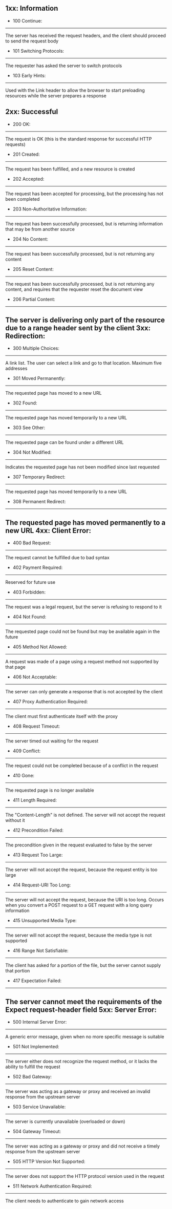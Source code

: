 1xx: Information
----------------
* 100 Continue:
---------------
The server has received the request headers, and the client should proceed to send the request body
* 101 Switching Protocols:
--------------------------
The requester has asked the server to switch protocols
* 103 Early Hints:
------------------
Used with the Link header to allow the browser to start preloading resources while the server prepares a response

2xx: Successful
---------------
* 200 OK: 
---------
The request is OK (this is the standard response for successful HTTP requests)
* 201 Created:
--------------
The request has been fulfilled, and a new resource is created 
* 202 Accepted:
---------------
The request has been accepted for processing, but the processing has not been completed
* 203 Non-Authoritative Information:
------------------------------------
The request has been successfully processed, but is returning information that may be from another source
* 204 No Content:
-----------------
The request has been successfully processed, but is not returning any content
* 205 Reset Content:
--------------------
The request has been successfully processed, but is not returning any content, and requires that the requester reset the document view
* 206 Partial Content:
----------------------
The server is delivering only part of the resource due to a range header sent by the client
3xx: Redirection:
-----------------
* 300 Multiple Choices:
-----------------------
A link list. The user can select a link and go to that location. Maximum five addresses  
* 301 Moved Permanently:
------------------------
The requested page has moved to a new URL 
* 302 Found:
------------
The requested page has moved temporarily to a new URL
* 303 See Other:
----------------
The requested page can be found under a different URL
* 304 Not Modified:
-------------------
Indicates the requested page has not been modified since last requested
* 307 Temporary Redirect:
-------------------------
The requested page has moved temporarily to a new URL
* 308 Permanent Redirect:
-------------------------
The requested page has moved permanently to a new URL
4xx: Client Error:
------------------
* 400 Bad Request:
------------------
The request cannot be fulfilled due to bad syntax
* 402 Payment Required:
-----------------------
Reserved for future use
* 403 Forbidden:
----------------
The request was a legal request, but the server is refusing to respond to it
* 404 Not Found:
----------------
The requested page could not be found but may be available again in the future
* 405 Method Not Allowed:
-------------------------
A request was made of a page using a request method not supported by that page
* 406 Not Acceptable:
---------------------
The server can only generate a response that is not accepted by the client
* 407 Proxy Authentication Required:
------------------------------------
The client must first authenticate itself with the proxy
* 408 Request Timeout:
----------------------
The server timed out waiting for the request
* 409 Conflict:
---------------
The request could not be completed because of a conflict in the request
* 410 Gone:
-----------
The requested page is no longer available
* 411 Length Required:
----------------------
The "Content-Length" is not defined. The server will not accept the request without it
* 412 Precondition Failed:
--------------------------
The precondition given in the request evaluated to false by the server
* 413 Request Too Large:
------------------------
The server will not accept the request, because the request entity is too large
* 414 Request-URI Too Long:
---------------------------
The server will not accept the request, because the URI is too long. Occurs when you convert a POST request to a GET request with a long query information 
* 415 Unsupported Media Type:
-----------------------------
The server will not accept the request, because the media type is not supported 
* 416 Range Not Satisfiable:
----------------------------
The client has asked for a portion of the file, but the server cannot supply that portion
* 417 Expectation Failed:
-------------------------
The server cannot meet the requirements of the Expect request-header field
5xx: Server Error:
------------------
* 500 Internal Server Error:
----------------------------
A generic error message, given when no more specific message is suitable
* 501 Not Implemented:
----------------------
The server either does not recognize the request method, or it lacks the ability to fulfill the request
* 502 Bad Gateway:
------------------
The server was acting as a gateway or proxy and received an invalid response from the upstream server
* 503 Service Unavailable:
--------------------------
The server is currently unavailable (overloaded or down)
* 504 Gateway Timeout:
----------------------
The server was acting as a gateway or proxy and did not receive a timely response from the upstream server
* 505 HTTP Version Not Supported:
---------------------------------
The server does not support the HTTP protocol version used in the request
* 511 Network Authentication Required:
--------------------------------------
The client needs to authenticate to gain network access



